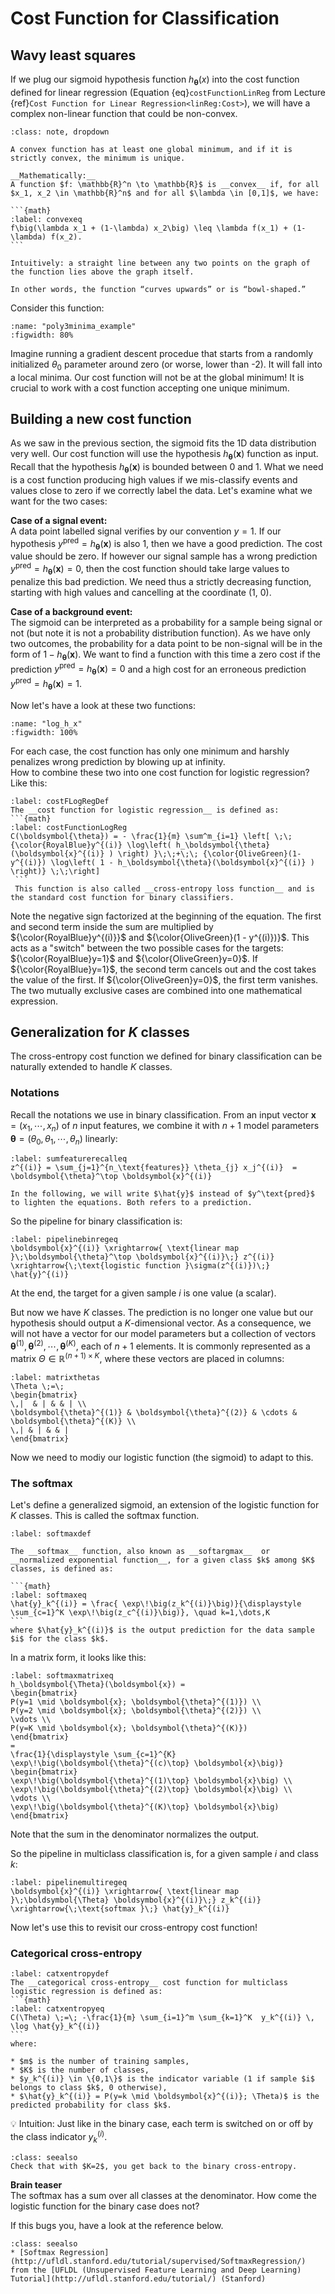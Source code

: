 # Cost Function for Classification



## Wavy least squares

If we plug our sigmoid hypothesis function $h_\boldsymbol{\theta}(x)$ into the cost function defined for linear regression (Equation {eq}`costFunctionLinReg` from Lecture {ref}`Cost Function for Linear Regression<linReg:Cost>`), we will have a complex non-linear function that could be non-convex.  

````{admonition} Refresher on convex functions
:class: note, dropdown

A convex function has at least one global minimum, and if it is strictly convex, the minimum is unique.

__Mathematically:__  
A function $f: \mathbb{R}^n \to \mathbb{R}$ is __convex__ if, for all $x_1, x_2 \in \mathbb{R}^n$ and for all $\lambda \in [0,1]$, we have:

```{math}
:label: convexeq
f\big(\lambda x_1 + (1-\lambda) x_2\big) \leq \lambda f(x_1) + (1-\lambda) f(x_2).
```

Intuitively: a straight line between any two points on the graph of the function lies above the graph itself.  

In other words, the function “curves upwards” or is “bowl-shaped.”
````

Consider this function: 
```{glue:figure} poly3minima_example
:name: "poly3minima_example"
:figwidth: 80%
```

Imagine running a gradient descent procedue that starts from a randomly initialized $\theta_0$ parameter around zero (or worse, lower than -2). It will fall into a local minima. Our cost function will not be at the global minimum! It is crucial to work with a cost function accepting one unique minimum.


## Building a new cost function
As we saw in the previous section, the sigmoid fits the 1D data distribution very well. Our cost function will use the hypothesis $h_\boldsymbol{\theta}(\boldsymbol{x})$ function as input. Recall that the hypothesis $h_\boldsymbol{\theta}(\boldsymbol{x})$ is bounded between 0 and 1. What we need is a cost function producing high values if we mis-classify events and values close to zero if we correctly label the data. Let's examine what we want for the two cases:

__Case of a signal event:__  
A data point labelled signal verifies by our convention $y=1$. If our hypothesis $y^\text{pred} = h_\boldsymbol{\theta}(\boldsymbol{x})$ is also 1, then we have a good prediction. The cost value should be zero. If however our signal sample has a wrong prediction $y^\text{pred} = h_\boldsymbol{\theta}(\boldsymbol{x}) = 0$, then the cost function should take large values to penalize this bad prediction. We need thus a strictly decreasing function, starting with high values and cancelling at the coordinate (1, 0). 

__Case of a background event:__  
The sigmoid can be interpreted as a probability for a sample being signal or not (but note it is not a probability distribution function). As we have only two outcomes, the probability for a data point to be non-signal will be in the form of $1 - h_\boldsymbol{\theta}(\boldsymbol{x})$. We want to find a function with this time a zero cost if the prediction $y^\text{pred} = h_\boldsymbol{\theta}(\boldsymbol{x}) = 0$ and a high cost for an erroneous prediction $y^\text{pred} = h_\boldsymbol{\theta}(\boldsymbol{x}) = 1$.

Now let's have a look at these two functions:

```{glue:figure} log_h_x
:name: "log_h_x"
:figwidth: 100%
```

For each case, the cost function has only one minimum and harshly penalizes wrong prediction by blowing up at infinity.  
How to combine these two into one cost function for logistic regression?  
Like this:

````{prf:definition}
:label: costFLogRegDef
The __cost function for logistic regression__ is defined as:
```{math}
:label: costFunctionLogReg
C(\boldsymbol{\theta}) = - \frac{1}{m} \sum^m_{i=1} \left[ \;\; {\color{RoyalBlue}y^{(i)} \log\left( h_\boldsymbol{\theta}(\boldsymbol{x}^{(i)} ) \right) }\;\;+\;\; {\color{OliveGreen}(1- y^{(i)}) \log\left( 1 - h_\boldsymbol{\theta}(\boldsymbol{x}^{(i)} ) \right)} \;\;\right]
 ```
 This function is also called __cross-entropy loss function__ and is the standard cost function for binary classifiers.
````

Note the negative sign factorized at the beginning of the equation. The first and second term inside the sum are multiplied by ${\color{RoyalBlue}y^{(i)}}$ and ${\color{OliveGreen}(1 - y^{(i)})}$. This acts as a "switch" between the two possible cases for the targets: ${\color{RoyalBlue}y=1}$ and ${\color{OliveGreen}y=0}$. If ${\color{RoyalBlue}y=1}$, the second term cancels out and the cost takes the value of the first. If ${\color{OliveGreen}y=0}$, the first term vanishes. The two mutually exclusive cases are combined into one mathematical expression. 



## Generalization for $K$ classes
The cross-entropy cost function we defined for binary classification can be naturally extended to handle $K$ classes. 

### Notations
Recall the notations we use in binary classification. From an input vector $\boldsymbol{x} = (x_1, \cdots , x_n)$ of $n$ input features, we combine it with $n+1$ model parameters $\boldsymbol{\theta} = (\theta_0, \theta_1, \cdots, \theta_n)$ linearly: 
```{math}
:label: sumfeaturerecalleq
z^{(i)} = \sum_{j=1}^{n_\text{features}} \theta_{j} x_j^{(i)}  = \boldsymbol{\theta}^\top \boldsymbol{x}^{(i)}
```

````{margin}
In the following, we will write $\hat{y}$ instead of $y^\text{pred}$ to lighten the equations. Both refers to a prediction.
````

So the pipeline for binary classification is:
```{math}
:label: pipelinebinregeq
\boldsymbol{x}^{(i)} \xrightarrow{ \text{linear map }\;\boldsymbol{\theta}^\top \boldsymbol{x}^{(i)}\;} z^{(i)}
\xrightarrow{\;\text{logistic function }\sigma(z^{(i)})\;} \hat{y}^{(i)}
```

At the end, the target for a given sample $i$ is one value (a scalar).

But now we have $K$ classes. The prediction is no longer one value but our hypothesis should output a $K$-dimensional vector. As a consequence, we will not have a vector for our model parameters but a collection of vectors $\boldsymbol{\theta}^{(1)}, \boldsymbol{\theta}^{(2)}, \cdots,  \boldsymbol{\theta}^{(K)}$, each of $n+1$ elements. It is commonly represented as a matrix $\Theta \in \mathbb{R}^{(n+1)\times K}$, where these vectors are placed in columns:

```{math}
:label: matrixthetas
\Theta \;=\;
\begin{bmatrix}
\,|  & | & & | \\
\boldsymbol{\theta}^{(1)} & \boldsymbol{\theta}^{(2)} & \cdots & \boldsymbol{\theta}^{(K)} \\
\,| & | & & | 
\end{bmatrix}
```

Now we need to modiy our logistic function (the sigmoid) to adapt to this.

### The softmax
Let's define a generalized sigmoid, an extension of the logistic function for $K$ classes. This is called the softmax function. 

````{prf:definition}
:label: softmaxdef

The __softmax__ function, also known as __softargmax__  or __normalized exponential function__, for a given class $k$ among $K$ classes, is defined as:

```{math}
:label: softmaxeq
\hat{y}_k^{(i)} = \frac{ \exp\!\big(z_k^{(i)}\big)}{\displaystyle \sum_{c=1}^K \exp\!\big(z_c^{(i)}\big)}, \quad k=1,\dots,K
```
where $\hat{y}_k^{(i)}$ is the output prediction for the data sample $i$ for the class $k$.  

````

In a matrix form, it looks like this:

```{math}
:label: softmaxmatrixeq
h_\boldsymbol{\Theta}(\boldsymbol{x}) =
\begin{bmatrix}
P(y=1 \mid \boldsymbol{x}; \boldsymbol{\theta}^{(1)}) \\
P(y=2 \mid \boldsymbol{x}; \boldsymbol{\theta}^{(2)}) \\
\vdots \\
P(y=K \mid \boldsymbol{x}; \boldsymbol{\theta}^{(K)})
\end{bmatrix}
=
\frac{1}{\displaystyle \sum_{c=1}^{K} \exp\!\big(\boldsymbol{\theta}^{(c)\top} \boldsymbol{x}\big)}
\begin{bmatrix}
\exp\!\big(\boldsymbol{\theta}^{(1)\top} \boldsymbol{x}\big) \\
\exp\!\big(\boldsymbol{\theta}^{(2)\top} \boldsymbol{x}\big) \\
\vdots \\
\exp\!\big(\boldsymbol{\theta}^{(K)\top} \boldsymbol{x}\big)
\end{bmatrix}
```

Note that the sum in the denominator normalizes the output. 

So the pipeline in multiclass classification is, for a given sample $i$ and class $k$: 

```{math}
:label: pipelinemultiregeq
\boldsymbol{x}^{(i)} \xrightarrow{ \text{linear map }\;\boldsymbol{\Theta} \boldsymbol{x}^{(i)}\;} z_k^{(i)}
\xrightarrow{\;\text{softmax }\;} \hat{y}_k^{(i)}
```

Now let's use this to revisit our cross-entropy cost function!

### Categorical cross-entropy


````{prf:definition}
:label: catxentropydef
The __categorical cross-entropy__ cost function for multiclass logistic regression is defined as:
```{math}
:label: catxentropyeq
C(\Theta) \;=\; -\frac{1}{m} \sum_{i=1}^m \sum_{k=1}^K  y_k^{(i)} \, \log \hat{y}_k^{(i)}
```
where:

* $m$ is the number of training samples,  
* $K$ is the number of classes,  
* $y_k^{(i)} \in \{0,1\}$ is the indicator variable (1 if sample $i$ belongs to class $k$, 0 otherwise),  
* $\hat{y}_k^{(i)} = P(y=k \mid \boldsymbol{x}^{(i)}; \Theta)$ is the predicted probability for class $k$.  

````
💡 Intuition: Just like in the binary case, each term is switched on or off by the class indicator $y^{(i)}_k$.


```{admonition} Exercise
:class: seealso
Check that with $K=2$, you get back to the binary cross-entropy.
```

__Brain teaser__  
The softmax has a sum over all classes at the denominator. How come the logistic function for the binary case does not? 


If this bugs you, have a look at the reference below.


```{admonition} Learn more
:class: seealso
* [Softmax Regression](http://ufldl.stanford.edu/tutorial/supervised/SoftmaxRegression/) from the [UFLDL (Unsupervised Feature Learning and Deep Learning) Tutorial](http://ufldl.stanford.edu/tutorial/) (Stanford)
```

